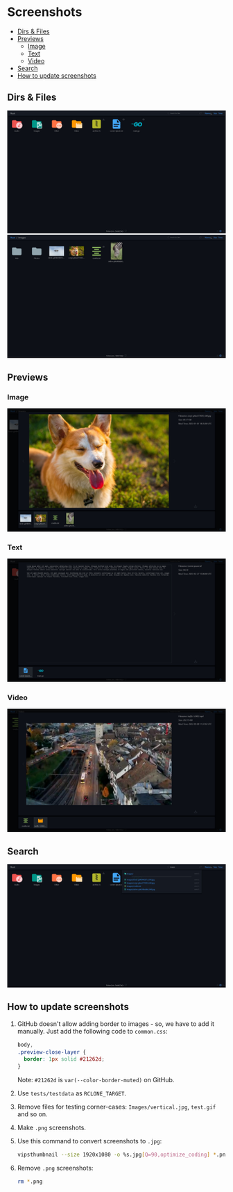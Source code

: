 # Screenshots

- [Dirs \& Files](#dirs--files)
- [Previews](#previews)
  - [Image](#image)
  - [Text](#text)
  - [Video](#video)
- [Search](#search)
- [How to update screenshots](#how-to-update-screenshots)

## Dirs & Files

<img src="screenshots/dir_root.jpg"></img>
<img src="screenshots/dir_images.jpg"></img>

## Previews

### Image

<img src="screenshots/preview_image.jpg"></img>

### Text

<img src="screenshots/preview_text.jpg"></img>

### Video

<img src="screenshots/preview_video.jpg"></img>

## Search

<img src="screenshots/search.jpg"></img>

## How to update screenshots

1. GitHub doesn't allow adding border to images - so, we have to add it manually. Just
   add the following code to `common.css`:

   ```css
   body,
   .preview-close-layer {
     border: 1px solid #21262d;
   }
   ```

   Note: `#21262d` is `var(--color-border-muted)` on GitHub.

2. Use `tests/testdata` as `RCLONE_TARGET`.
3. Remove files for testing corner-cases: `Images/vertical.jpg`, `test.gif` and so on.
4. Make `.png` screenshots.
5. Use this command to convert screenshots to `.jpg`:

   ```sh
   vipsthumbnail --size 1920x1080 -o %s.jpg[Q=90,optimize_coding] *.png
   ```

6. Remove `.png` screenshots:

   ```sh
   rm *.png
   ```
